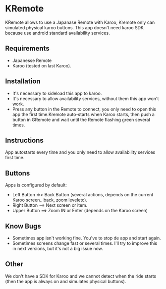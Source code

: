 # KRemote
KRemote allows to use a Japanase Remote with Karoo, Kremote only can simulated physical karoo buttons. This app doesn't need karoo SDK because use android standard availability services.

## Requirements
- Japanesse Remote
- Karoo (tested on last Karoo).

## Installation
- It's necessary to sideload this app to karoo.
- It's necessary to allow availability services, without them this app won't work.
- Press any button in the Remote to connect, you only need to open this app the first time.Kremote auto-starts when Karoo starts, then push a button in GRemote and wait until the Remote flashing green several times.

## Instructions
App autostarts every time and you only need to allow availability services first time.


## Buttons
Apps is configured by default:

- Left Button =>> Back Button (several actions, depends on the current Karoo screen.. back, zoom leveletc).
- Right Button ==> Next screen or item. 
- Upper Button ==> Zoom IN or Enter (depends on the Karoo screen)

## Know Bugs
- Sometimes app isn't working fine. You've to stop de app and start again.
- Sometimes screens change fast or several times. I'll try to improve this in next versions, but it's not a big issue now.

## Other
We don't have a SDK for Karoo and we cannot detect when the ride starts (then the app is always on and simulates physical buttons).
